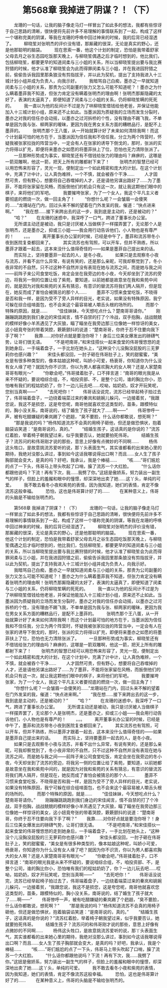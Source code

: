 # 　　第568章 我掉进了阴谋？！（下）
　　龙珊的一句话，让我的脑子像走马灯一样冒出了如此多的想法，我都有些惊讶于自己思路的清晰，很快便将先前许多不易理解的事情联系到了一起，构成了这样一个堪称完美的阴谋，等我在龙珊的呼唤中回过神来的时候，我的后背已经湿透了。
　　柳晓笙对张明杰的评价没有错，那厮藏的很深，无论是真实的野心，还是他那聪明的脑袋。
　　现在思索一番，他这个计划的制定，恐怕是我带着舒家父母去月之谷生态园吃饭那天晚上，与柳晓笙偶遇之后才临时想到的，他比我们，包括柳晓笙，都要更早的知道闵柔与三小姐的关系，所以当柳晓笙提出要与我比赛狩猎的时候，他才认准了柳晓笙会为此而得罪闵柔与三小姐，并在我进园狩猎之前，偷偷告诉我园里那条狼没有剪指拔牙，并以此为契机，提出了支持我进入十三城计划小组并成为负责人，向我示好。
　　我暗骂自己白痴，墨亦之一早就知道闵柔与三小姐的关系，那贵为公司副董的张力又怎么可能不知道呢？！墨亦之为什么瞒着墨菲我不知道，但张力肯定没有瞒着张明杰的理由啊！张明杰那厮隐藏的太好了，表演的太逼真了，即便知道了闵柔与三小姐的关系，仍将柳晓笙瞒的死死的。
　　我一直以为他的反间计不过是为了哄柳晓笙借钱给他老爸，并保证他能加入十三城计划小组，原来还不止如此。当墨派因为质疑我的立场而发生分裂时，墨亦之对我的信任亦会动摇，以墨亦之过河拆桥的个性，没有理由不踢飞我，不单单是因为我与张、柳两家的暧昧，更因为我在男女关系方面的糟糕品行，是配不上墨菲的。
　　张明杰那个王八蛋，从一开始就算计好了未来如何清除我啊！而这个计划最可怕的地方在于，当墨派因为信任我和不信任我，分立为两个阵营时，怀疑我被张家拉拢的阵营当中，一定会有人在张家的诱导下倒戈的，那时，张派的实力将得以扩充，即便将来墨亦之如愿的将墨菲扶上了位，恐怕也无力清除张派了。
　　一旦那种形势成为事实，柳晓笙还有不借钱给张力的理由吗？麻痹的，这哪是一箭双雕啊，他这一箭，把天上所有的雕都射下来了！
　　张明杰的智慧已经可以用恐怖来形容了，灵光一现，便制定出一个如此精密和庞大的计划，在这个计划中，充满了计中计，让人真伪难辨，一个不慎，就会被吞个干净……
　　人才固然可贵，但有野心，想要将自己吞噬掉的人才，还是请他另谋出路好了……为了墨菲，不能将张家留在风畅，而扳倒他们的机会只有这一次，就让我这颗他们眼中的棋子，来将他们的军吧。
　　我要摧垮张家，为了一个女人，我这个平凡主义者要彻底的燃烧一次，做一回主角了！
　　“你想什么呢？一会皱眉一会傻笑的……”龙珊站在门内，回过头来不解的望着在门外发呆的我，催道：“快点进来啊。”
　　“我在想……接下来跨出去的这一步，我到底是主动的，还是被动的？”
　　“哈？”
　　在龙珊的迷惑中，我深呼了一口气，跨进了董事长办公室。
　　无所谓主动还是被动，我只是讨厌被人当做棋子一样摆弄罢了，无论那个人是张明杰，还是墨亦之，抑或三小姐——我会用行动告诉他们，小人物也是有尊严的！
　　。。。
　　离开董事长办公室的时候，已经是中午了，墨菲和流苏带冬小夜到医院复查都回来了。
　　其实流苏也有驾照，可以开车，但并不熟练，所以墨菲才跟着一起去，这本来没什么值得奇怪的——如果是墨菲自己提出来的话。
　　而实际上，坚持要墨菲一起去的人，是冬小夜。
　　如果只是去观察冬小夜与流苏，并看不出什么异常，有说有笑的，还是那么亲昵，可我却察觉到了，冬小夜非常的不自然，只不过这种不自然并没有表现在她与流苏之间，而是她与我之间——前阵子来公司食堂吃饭，肯定会坐在我旁边的冬小夜，今天却坐到了流苏的旁边，将我另一侧的位置让给了紫苑，要知道，以前她都是故意坐在我和紫苑中间的，就是因为对我和紫苑的关系有猜忌，有意识的替流苏将我们两人隔开，但是现在，她反而成了害怕会被猜忌的那个人……
　　墨菲不习惯来食堂吃饭，不晓得是否和我一样，是因为受不了旁人异样的目光，老实说，如果没有特殊原因，我宁可躲在综合组啃面包，也不会来这个最容易被人嚼舌头根的场所的。
　　而那个特殊的原因，就是……
　　“佳佳妹妹，今天想吃点什么？楚南哥哥请你。”
　　刚蹦蹦跳跳跑到我们身边的宋佳闻言，情不自禁的打了个冷战，双手抱胸，战战兢兢的模样好像小羊羔遇见了大灰狼，瞄了瞄坐在我旁边那三位像她一样惊讶的美女，这小妞竟夸张的带着哭腔，簌簌颤抖的说道：“楚南哥哥，你终于忍不住要向我下手了啊？”
　　我靠……对你好点就是要泡你呀？！身后三位美女爆发出的磅礴气势，让哥们很无语。
　　“不是吧南哥，”和宋佳搭伙一起来食堂的伟哥慢悠悠的走到她身后，一手端着盘子，一手比划在她头上，“这种没个儿没胸没屁股的三无萝莉你也感兴趣？”
　　宋佳头都没回，一肘子砸在伟哥肚子上，笑的甜蜜蜜，“美女是有很多种类型的，像本姑娘这种呢，叫娇小可爱，杨衰哥，你知道你为什么没有女人缘了吧？就因为你不识货，你以为男人都喜欢胸大的女人啊？还是人家楚南哥哥有眼光～”
　　“你歇会吧，”伟哥揉着肚子，口不择言道：“南哥的眼光我是从来不怀疑的，要说咱综合组，不，咱投资部、不，是整个公司，谁的胸比你小，恐怕唯有我们的程姑奶奶了，你？一边儿玩去吧……哎呦，姑奶奶，奴才开玩笑呢，您别当真啊——”
　　“去死吧你！”
　　伟哥话没说完，流苏已经举起椅子拍过去了，伟哥端着盘子，一边绕着端菜过来的秦岚和姚婉儿躲闪，一边接着贫，“我跟您说，我这不是损您，这是夸您呢，南哥他就喜欢您这类型的，苗条，跟模特似的，胸小没关系，南哥说的，结了婚生了孩子就大了……啊——”
　　伟哥惨呼一声，被有吃醋嫌疑的秦岚踢了个趔趄，“臭不要脸，什么话你都敢说，想死啊？”
　　“那是我说的吗？”杨伟知道流苏不会真的用椅子砸他，但还是做恐惧状，抱着脑袋谄笑道：“是南哥说的，真的。”
　　“结婚生孩子，这话真的是你说的？”流苏红着脸，举着椅子朝我望过来，似乎我要否认，她就要拍死伟哥。
　　结婚生孩子？流苏问的和伟哥刚才说的那些，意思上好像有点微妙的不同啊……
　　杨伟这头牲口，是故意挑流苏爱听的说，那丫头表面生气，其实谁都看的出来她心里的期待，我绝对没那么讲过，事到如今这话我哪说得出口啊？而且……女人生了孩子胸部就会变大，是真的吗？好吧，我承认，我是个棒槌……
　　“咳……”哥们尴尬的点了一下头，伟哥马上带头吹起了口哨，臊了流苏一个大红脸。
　　“什么话你都跟他说吗？下流！再有下次，我……我劈了你。”这妞是傲娇系，努力装出一副生气的样子，但脸上的羞赧和眼中的憧憬，却深深地出卖了她……这丫头，单纯的可爱。
　　我不敢去看冬小夜和紫苑的表情，因为我知道，她们的表情，肯定不像流苏这般幸福。
　　恐怕，这也是伟哥算计好了的……
　　在某种意义上，伟哥的头脑是不输给张明杰的。

　　第568章 我掉进了阴谋？！（下）
　　龙珊的一句话，让我的脑子像走马灯一样冒出了如此多的想法，我都有些惊讶于自己思路的清晰，很快便将先前许多不易理解的事情联系到了一起，构成了这样一个堪称完美的阴谋，等我在龙珊的呼唤中回过神来的时候，我的后背已经湿透了。
　　柳晓笙对张明杰的评价没有错，那厮藏的很深，无论是真实的野心，还是他那聪明的脑袋。
　　现在思索一番，他这个计划的制定，恐怕是我带着舒家父母去月之谷生态园吃饭那天晚上，与柳晓笙偶遇之后才临时想到的，他比我们，包括柳晓笙，都要更早的知道闵柔与三小姐的关系，所以当柳晓笙提出要与我比赛狩猎的时候，他才认准了柳晓笙会为此而得罪闵柔与三小姐，并在我进园狩猎之前，偷偷告诉我园里那条狼没有剪指拔牙，并以此为契机，提出了支持我进入十三城计划小组并成为负责人，向我示好。
　　我暗骂自己白痴，墨亦之一早就知道闵柔与三小姐的关系，那贵为公司副董的张力又怎么可能不知道呢？！墨亦之为什么瞒着墨菲我不知道，但张力肯定没有瞒着张明杰的理由啊！张明杰那厮隐藏的太好了，表演的太逼真了，即便知道了闵柔与三小姐的关系，仍将柳晓笙瞒的死死的。
　　我一直以为他的反间计不过是为了哄柳晓笙借钱给他老爸，并保证他能加入十三城计划小组，原来还不止如此。当墨派因为质疑我的立场而发生分裂时，墨亦之对我的信任亦会动摇，以墨亦之过河拆桥的个性，没有理由不踢飞我，不单单是因为我与张、柳两家的暧昧，更因为我在男女关系方面的糟糕品行，是配不上墨菲的。
　　张明杰那个王八蛋，从一开始就算计好了未来如何清除我啊！而这个计划最可怕的地方在于，当墨派因为信任我和不信任我，分立为两个阵营时，怀疑我被张家拉拢的阵营当中，一定会有人在张家的诱导下倒戈的，那时，张派的实力将得以扩充，即便将来墨亦之如愿的将墨菲扶上了位，恐怕也无力清除张派了。
　　一旦那种形势成为事实，柳晓笙还有不借钱给张力的理由吗？麻痹的，这哪是一箭双雕啊，他这一箭，把天上所有的雕都射下来了！
　　张明杰的智慧已经可以用恐怖来形容了，灵光一现，便制定出一个如此精密和庞大的计划，在这个计划中，充满了计中计，让人真伪难辨，一个不慎，就会被吞个干净……
　　人才固然可贵，但有野心，想要将自己吞噬掉的人才，还是请他另谋出路好了……为了墨菲，不能将张家留在风畅，而扳倒他们的机会只有这一次，就让我这颗他们眼中的棋子，来将他们的军吧。
　　我要摧垮张家，为了一个女人，我这个平凡主义者要彻底的燃烧一次，做一回主角了！
　　“你想什么呢？一会皱眉一会傻笑的……”龙珊站在门内，回过头来不解的望着在门外发呆的我，催道：“快点进来啊。”
　　“我在想……接下来跨出去的这一步，我到底是主动的，还是被动的？”
　　“哈？”
　　在龙珊的迷惑中，我深呼了一口气，跨进了董事长办公室。
　　无所谓主动还是被动，我只是讨厌被人当做棋子一样摆弄罢了，无论那个人是张明杰，还是墨亦之，抑或三小姐——我会用行动告诉他们，小人物也是有尊严的！
　　。。。
　　离开董事长办公室的时候，已经是中午了，墨菲和流苏带冬小夜到医院复查都回来了。
　　其实流苏也有驾照，可以开车，但并不熟练，所以墨菲才跟着一起去，这本来没什么值得奇怪的——如果是墨菲自己提出来的话。
　　而实际上，坚持要墨菲一起去的人，是冬小夜。
　　如果只是去观察冬小夜与流苏，并看不出什么异常，有说有笑的，还是那么亲昵，可我却察觉到了，冬小夜非常的不自然，只不过这种不自然并没有表现在她与流苏之间，而是她与我之间——前阵子来公司食堂吃饭，肯定会坐在我旁边的冬小夜，今天却坐到了流苏的旁边，将我另一侧的位置让给了紫苑，要知道，以前她都是故意坐在我和紫苑中间的，就是因为对我和紫苑的关系有猜忌，有意识的替流苏将我们两人隔开，但是现在，她反而成了害怕会被猜忌的那个人……
　　墨菲不习惯来食堂吃饭，不晓得是否和我一样，是因为受不了旁人异样的目光，老实说，如果没有特殊原因，我宁可躲在综合组啃面包，也不会来这个最容易被人嚼舌头根的场所的。
　　而那个特殊的原因，就是……
　　“佳佳妹妹，今天想吃点什么？楚南哥哥请你。”
　　刚蹦蹦跳跳跑到我们身边的宋佳闻言，情不自禁的打了个冷战，双手抱胸，战战兢兢的模样好像小羊羔遇见了大灰狼，瞄了瞄坐在我旁边那三位像她一样惊讶的美女，这小妞竟夸张的带着哭腔，簌簌颤抖的说道：“楚南哥哥，你终于忍不住要向我下手了啊？”
　　我靠……对你好点就是要泡你呀？！身后三位美女爆发出的磅礴气势，让哥们很无语。
　　“不是吧南哥，”和宋佳搭伙一起来食堂的伟哥慢悠悠的走到她身后，一手端着盘子，一手比划在她头上，“这种没个儿没胸没屁股的三无萝莉你也感兴趣？”
　　宋佳头都没回，一肘子砸在伟哥肚子上，笑的甜蜜蜜，“美女是有很多种类型的，像本姑娘这种呢，叫娇小可爱，杨衰哥，你知道你为什么没有女人缘了吧？就因为你不识货，你以为男人都喜欢胸大的女人啊？还是人家楚南哥哥有眼光～”
　　“你歇会吧，”伟哥揉着肚子，口不择言道：“南哥的眼光我是从来不怀疑的，要说咱综合组，不，咱投资部、不，是整个公司，谁的胸比你小，恐怕唯有我们的程姑奶奶了，你？一边儿玩去吧……哎呦，姑奶奶，奴才开玩笑呢，您别当真啊——”
　　“去死吧你！”
　　伟哥话没说完，流苏已经举起椅子拍过去了，伟哥端着盘子，一边绕着端菜过来的秦岚和姚婉儿躲闪，一边接着贫，“我跟您说，我这不是损您，这是夸您呢，南哥他就喜欢您这类型的，苗条，跟模特似的，胸小没关系，南哥说的，结了婚生了孩子就大了……啊——”
　　伟哥惨呼一声，被有吃醋嫌疑的秦岚踢了个趔趄，“臭不要脸，什么话你都敢说，想死啊？”
　　“那是我说的吗？”杨伟知道流苏不会真的用椅子砸他，但还是做恐惧状，抱着脑袋谄笑道：“是南哥说的，真的。”
　　“结婚生孩子，这话真的是你说的？”流苏红着脸，举着椅子朝我望过来，似乎我要否认，她就要拍死伟哥。
　　结婚生孩子？流苏问的和伟哥刚才说的那些，意思上好像有点微妙的不同啊……
　　杨伟这头牲口，是故意挑流苏爱听的说，那丫头表面生气，其实谁都看的出来她心里的期待，我绝对没那么讲过，事到如今这话我哪说得出口啊？而且……女人生了孩子胸部就会变大，是真的吗？好吧，我承认，我是个棒槌……
　　“咳……”哥们尴尬的点了一下头，伟哥马上带头吹起了口哨，臊了流苏一个大红脸。
　　“什么话你都跟他说吗？下流！再有下次，我……我劈了你。”这妞是傲娇系，努力装出一副生气的样子，但脸上的羞赧和眼中的憧憬，却深深地出卖了她……这丫头，单纯的可爱。
　　我不敢去看冬小夜和紫苑的表情，因为我知道，她们的表情，肯定不像流苏这般幸福。
　　恐怕，这也是伟哥算计好了的……
　　在某种意义上，伟哥的头脑是不输给张明杰的。
